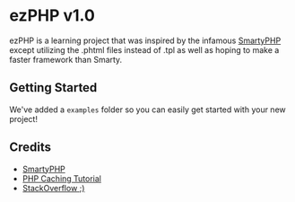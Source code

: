 # ezPHP v1.0
ezPHP is a learning project that was inspired by the infamous [SmartyPHP](https://github.com/smarty-php/smarty) except utilizing the .phtml  files instead of .tpl as well as hoping to make a faster framework than Smarty.

## Getting Started
We've added a `examples` folder so you can easily get started with your new project!

## Credits
* [SmartyPHP](https://github.com/smarty-php/smarty)
* [PHP Caching Tutorial](https://www.addedbytes.com/articles/for-beginners/output-caching-for-beginners/)
* [StackOverflow ;)](https://stackoverflow.com)
